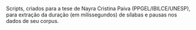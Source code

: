 Scripts, criados para a tese de Nayra Cristina Paiva (PPGEL/IBILCE/UNESP), para extração da duração (em milissegundos) de sílabas e pausas nos dados de seu corpus.   
